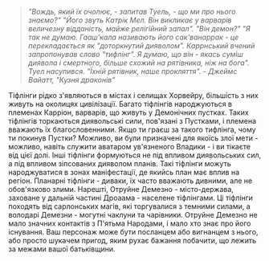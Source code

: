 > _"Вождь, який їх очолює, - запитав Туель, - що ми про нього знаємо?"_
> _"Його звуть Катрік Мел. Він викликає у варварів величезну відданість, майже релігійний запал"._
> _"Він демон?"_
> _"Я так не думаю. Гааш'кала називають його сак'ванаррак - це перекладається як "доторкнутий дияволом". Каррнський вчений запропонував слово "тифлінг". Я думаю, що він - якась суміш диявола і смертного, більше схожий на рятівника, ніж на бога"._
> _Туел насупився. "Їхній рятівник, наше прокляття"._
> _- Джеймс Вайатт, "Кузня драконів"_

Тіфлінги рідко з'являються в містах і селищах Хорвейру, більшість з них живуть на околицях цивілізації.
Багато тіфлінгів народжуються в племенах Карріон, варварів, що живуть у Демонічних пустках. Таких тіфлінгів торкаються диявольські сили, пов'язані з Пустками, і племена вважають їх благословенними. Якщо ти граєш за такого тифлінга, чому ти покинув Пустки? Можливо, ви були призначені для якоїсь злої мети - можливо, навіть служити аватаром ув'язненого Владики - і ви тікаєте від цієї долі.
Інші тіфлінги формуються не під впливом диявольських сил, а під впливом зіпсованих дияволом планів. Такі тіфлінги можуть народжуватися в зонах маніфестації, де якийсь план має вплив на регіон. Планарні тіфлінги - диваки, їх часто вважають дивними, але не обов'язково злими.
Нарешті, Отруйне Демезно - місто-держава, заховане у дальній частині Дроаама - населене тіфлінгами. Ці тіфлінги походять від сарлонських магів, які торгувалися з темними силами, а володарі Демезни - могутні чаклуни та чарівники. Отруйне Демезно не мало значних контактів з П'ятьма Народами, і мало хто знає про його існування. Ваш персонаж може бути посланцем або вигнанцем з нього, або просто шукачем пригод, яким рухає бажання побачити, що лежить за межами вашої батьківщини.